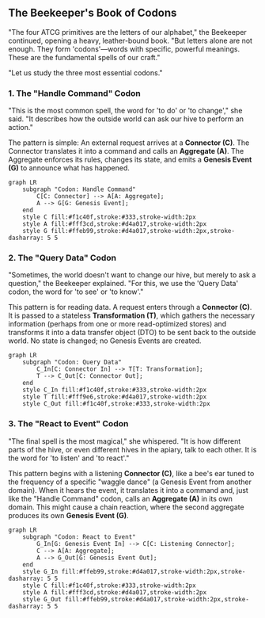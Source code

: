 ## The Beekeeper's Book of Codons

"The four ATCG primitives are the letters of our alphabet," the Beekeeper continued, opening a heavy, leather-bound book. "But letters alone are not enough. They form 'codons'—words with specific, powerful meanings. These are the fundamental spells of our craft."

"Let us study the three most essential codons."

### 1. The "Handle Command" Codon
"This is the most common spell, the word for 'to do' or 'to change'," she said. "It describes how the outside world can ask our hive to perform an action."

The pattern is simple: An external request arrives at a **Connector (C)**. The Connector translates it into a command and calls an **Aggregate (A)**. The Aggregate enforces its rules, changes its state, and emits a **Genesis Event (G)** to announce what has happened.

```mermaid
graph LR
    subgraph "Codon: Handle Command"
        C[C: Connector] --> A[A: Aggregate];
        A --> G[G: Genesis Event];
    end
    style C fill:#f1c40f,stroke:#333,stroke-width:2px
    style A fill:#fff3cd,stroke:#d4a017,stroke-width:2px
    style G fill:#ffeb99,stroke:#d4a017,stroke-width:2px,stroke-dasharray: 5 5
```

### 2. The "Query Data" Codon
"Sometimes, the world doesn't want to change our hive, but merely to ask a question," the Beekeeper explained. "For this, we use the 'Query Data' codon, the word for 'to see' or 'to know'."

This pattern is for reading data. A request enters through a **Connector (C)**. It is passed to a stateless **Transformation (T)**, which gathers the necessary information (perhaps from one or more read-optimized stores) and transforms it into a data transfer object (DTO) to be sent back to the outside world. No state is changed; no Genesis Events are created.

```mermaid
graph LR
    subgraph "Codon: Query Data"
        C_In[C: Connector In] --> T[T: Transformation];
        T --> C_Out[C: Connector Out];
    end
    style C_In fill:#f1c40f,stroke:#333,stroke-width:2px
    style T fill:#fff9e6,stroke:#d4a017,stroke-width:2px
    style C_Out fill:#f1c40f,stroke:#333,stroke-width:2px
```

### 3. The "React to Event" Codon
"The final spell is the most magical," she whispered. "It is how different parts of the hive, or even different hives in the apiary, talk to each other. It is the word for 'to listen' and 'to react'."

This pattern begins with a listening **Connector (C)**, like a bee's ear tuned to the frequency of a specific "waggle dance" (a Genesis Event from another domain). When it hears the event, it translates it into a command and, just like the "Handle Command" codon, calls an **Aggregate (A)** in its own domain. This might cause a chain reaction, where the second aggregate produces its own **Genesis Event (G)**.

```mermaid
graph LR
    subgraph "Codon: React to Event"
        G_In[G: Genesis Event In] --> C[C: Listening Connector];
        C --> A[A: Aggregate];
        A --> G_Out[G: Genesis Event Out];
    end
    style G_In fill:#ffeb99,stroke:#d4a017,stroke-width:2px,stroke-dasharray: 5 5
    style C fill:#f1c40f,stroke:#333,stroke-width:2px
    style A fill:#fff3cd,stroke:#d4a017,stroke-width:2px
    style G_Out fill:#ffeb99,stroke:#d4a017,stroke-width:2px,stroke-dasharray: 5 5
```